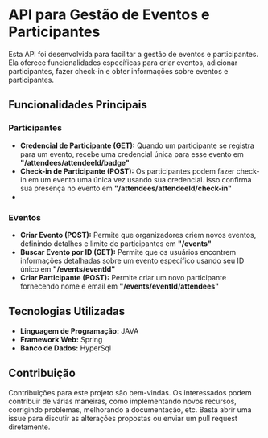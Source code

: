 # API para Gestão de Eventos e Participantes

Esta API foi desenvolvida para facilitar a gestão de eventos e participantes. Ela oferece funcionalidades específicas para criar eventos, adicionar participantes, fazer check-in e obter informações sobre eventos e participantes.

## Funcionalidades Principais

### Participantes
- **Credencial de Participante (GET):** Quando um participante se registra para um evento, recebe uma credencial única para esse evento em **"/attendees/attendeeId/badge"**
- **Check-in de Participante (POST):** Os participantes podem fazer check-in em um evento uma única vez usando sua credencial. Isso confirma sua presença no evento em **"/attendees/attendeeId/check-in"**
- 



### Eventos

- **Criar Evento (POST):** Permite que organizadores criem novos eventos, definindo detalhes e limite de participantes em **"/events"**
- **Buscar Evento por ID (GET):** Permite que os usuários encontrem informações detalhadas sobre um evento específico usando seu ID único em **"/events/eventId"**
- **Criar Participante (POST):** Permite criar um novo participante fornecendo nome e email em **"/events/eventId/attendees"**


## Tecnologias Utilizadas

- **Linguagem de Programação:** JAVA
- **Framework Web:** Spring
- **Banco de Dados:** HyperSql


## Contribuição

Contribuições para este projeto são bem-vindas. Os interessados podem contribuir de várias maneiras, como implementando novos recursos, corrigindo problemas, melhorando a documentação, etc. Basta abrir uma issue para discutir as alterações propostas ou enviar um pull request diretamente.

